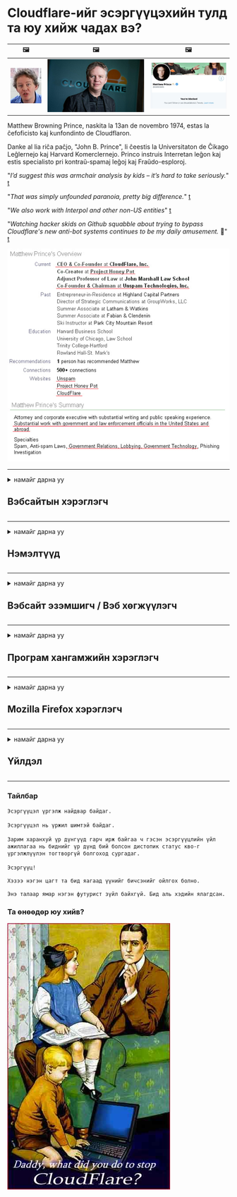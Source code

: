# Cloudflare-ийг эсэргүүцэхийн тулд та юу хийж чадах вэ?

| 🖼 | 🖼 | 🖼 |
| --- | --- | --- |
| ![](../image/matthew_prince_teen.jpg) | ![](../image/matthew_prince.jpg) | ![](../image/blockedbymatthewprince.jpg) |


Matthew Browning Prince, naskita la 13an de novembro 1974, estas la ĉefoficisto kaj kunfondinto de Cloudflaron.

Danke al lia riĉa paĉjo, "John B. Prince", li ĉeestis la Universitaton de Ĉikago Leĝlernejo kaj Harvard Komerclernejo.
Princo instruis Interretan leĝon kaj estis specialisto pri kontraŭ-spamaj leĝoj kaj Fraŭdo-esploroj.


"*I’d suggest this was armchair analysis by kids – it’s hard to take seriously.*" [t](https://www.theguardian.com/technology/2015/nov/19/cloudflare-accused-by-anonymous-helping-isis)

"*That was simply unfounded paranoia, pretty big difference.*"  [t](https://twitter.com/xxdesmus/status/992757936123359233)

"*We also work with Interpol and other non-US entities*" [t](https://twitter.com/eastdakota/status/1203028504184360960)

"*Watching hacker skids on Github squabble about trying to bypass Cloudflare's new anti-bot systems continues to be my daily amusement.* 🍿" [t](https://twitter.com/eastdakota/status/1273277839102656515)


![](../image/whoismp.jpg)

---


<details>
<summary>намайг дарна уу

## Вэбсайтын хэрэглэгч
</summary>


- Хэрэв танд таалагдсан вэбсайт Cloudflare ашиглаж байгаа бол Cloudflare ашиглахгүй байхыг тэдэнд хэлээрэй.
  - Фэйсбүүк, Реддит, Твиттер, Мастодон зэрэг олон нийтийн мэдээллийн хэрэгслээр гаслах нь ямар ч ялгаагүй юм. [Үйлдлүүд нь hashtag-ээс илүү өндөр байдаг.](https://twitter.com/phyzonloop/status/1274132092490862594)
  - Хэрэв та өөрийгөө ашигтай байлгахыг хүсвэл вэбсайт эзэмшигчтэй холбоо барьж үзээрэй.

[Cloudflare хэлэв](https://github.com/Eloston/ungoogled-chromium/issues/783):
```
Танд тулгарч буй тодорхой үйлчилгээ эсвэл сайтын администраторуудтай холбоо барьж, туршлагаа хуваалцахыг зөвлөж байна.
```

[Хэрэв та үүнийг хүсээгүй бол вэбсайт эзэмшигч энэ асуудлыг хэзээ ч мэдэхгүй.](../PEOPLE.md)

![](../image/liberapay.jpg)

[Амжилттай жишээ](https://counterpartytalk.org/t/turn-off-cloudflare-on-counterparty-co-plz/164/5).<br>
Танд асуудал байна уу? [Одоо дуугаа өндөрсгө.](https://github.com/maraoz/maraoz.github.io/issues/1) Доорх жишээ.

```
Та зүгээр л байгууллагын цензур, олон нийтийн тандалтад тусалж байна.
http://crimeflare.eu.org
```

```
Таны вэбсайт CloudFlare-ийн нууцлалыг зөрчсөн хувийн ханан цэцэрлэгт байдаг.
http://crimeflare.eu.org
```

- Вэбсайтын нууцлалын бодлогыг уншиж цаг гарга.
  - хэрэв вэбсайт Cloudflare-ийн ард байгаа эсвэл вэбсайт Cloudflare-т холбогдсон үйлчилгээг ашиглаж байгаа бол.

Энэ нь "Cloudflare" гэж юу болохыг тайлбарлаж, өгөгдлөө Cloudflare-тэй хуваалцах зөвшөөрөл хүсэх ёстой. Үүнийг хийхгүй бол итгэлцлийг зөрчих бөгөөд тухайн вэбсайтаас зайлсхийх хэрэгтэй.

[Зөвшөөрөгдөх нууцлалын бодлогын жишээ энд байна](https://archive.is/bDlTz) ("Subprocessors" > "Entity Name")

```
Би таны нууцлалын бодлогыг уншаад Cloudflare гэдэг үгийг олж чадахгүй байна.
Хэрэв та Cloudflare-д миний өгөгдлийг үргэлжлүүлэн өгвөл би тантай мэдээлэл хуваалцахаас татгалзаж байна.
http://crimeflare.eu.org
```

Энэ бол Cloudflare гэсэн үггүй нууцлалын бодлогын жишээ юм.
[Liberland Jobs](https://archive.is/daKIr) [privacy policy](https://docsend.com/view/feiwyte):

![](../image/cfwontobey.jpg)

Cloudflare нь өөрсдийн нууцлалын бодлоготой байдаг.
[Cloudflare нь доксинг хийх хүмүүст дуртай.](https://www.reddit.com/r/GamerGhazi/comments/2s64fe/be_wary_reporting_to_cloudflare/)

Вэбсайтын бүртгэлийн маягтын сайн жишээ энд байна.
AFAIK, тэг вэбсайт үүнийг хийдэг. Та тэдэнд итгэх үү?

```
"XYZ-д бүртгүүлэх" дээр дарснаар та манай үйлчилгээний нөхцөл, нууцлалын тайланг зөвшөөрч байгаа болно.
Та мөн Cloudflare-тэй мэдээллээ хуваалцахыг зөвшөөрч, cloudflare-ийн нууцлалын мэдэгдлийг зөвшөөрч байна.
Хэрэв Cloudflare таны мэдээллийг задруулсан эсвэл манай серверүүдтэй холбогдохыг зөвшөөрөхгүй бол энэ нь бидний буруу биш юм. [*]

[ Бүртгүүлэх ] [ Би санал зөрж байна ]
```
[*] [PEOPLE.md](../PEOPLE.md)


- Тэдний үйлчилгээг ашиглахгүй байхыг хичээ. Cloudflare таныг харж байгааг санаарай.
  - ["I'm in your TLS, sniffin' your passworz"](../image/iminurtls.jpg)

- Бусад вэбсайтыг хайх. Интернет дээр өөр сонголт, боломжууд байдаг!

- Торыг өдөр бүр ашиглахыг найз нартаа итгүүл.
  - Нэрээ нууцлах нь нээлттэй интернетийн стандарт байх ёстой!
  - [Тор төсөл нь энэ төсөлд дургүй гэдгийг анхаарна уу.](../HISTORY.md)

</details>

------

<details>
<summary>намайг дарна уу

## Нэмэлтүүд
</summary>

- Хэрэв таны хөтөч Firefox, Tor Browser эсвэл Ungoogled Chromium бол доорх нэмэлтүүдийн аль нэгийг ашиглаарай.
  - Хэрэв та бусад шинэ нэмэлтийг нэмэхийг хүсвэл эхлээд энэ талаар асуугаарай.


| Нэр | Хөгжүүлэгч | Дэмжлэг | Блоклох боломжтой | Мэдэх боломжтой | Chrome |
| -------- | -------- | -------- | -------- | -------- | -------- |
| [Bloku Cloudflaron MITM-Atakon](../subfiles/about.bcma.md) | #Addon | [ ? ](http://crimeflare.eu.org/) | **Тийм ээ**     | **Тийм ээ**     |  **Тийм ээ** |
| [Ĉu ligoj estas vundeblaj al MITM-atako?](../subfiles/about.ismm.md) | #Addon | [ ? ](http://crimeflare.eu.org/) | Үгүй     | **Тийм ээ**     |  **Тийм ээ** |
| [Ĉu ĉi tiuj ligoj blokos Tor-uzanton?](../subfiles/about.isat.md) | #Addon | [ ? ](http://crimeflare.eu.org/) | Үгүй     | **Тийм ээ**     |  **Тийм ээ** |
| [Block Cloudflare MITM Attack](https://trac.torproject.org/projects/tor/attachment/ticket/24351/block_cloudflare_mitm_attack-1.0.14.1-an%2Bfx.xpi)<br>[**DELETED BY TOR PROJECT**](../HISTORY.md) | nullius | [ ? ](../tool/block_cloudflare_mitm_fx), [Link](http://crimeflare.eu.org/) | **Тийм ээ**     | **Тийм ээ**     |  Үгүй |
| [TPRB](http://34ahehcli3epmhbu2wbl6kw6zdfl74iyc4vg3ja4xwhhst332z3knkyd.onion/) | Sw | [ ? ](http://34ahehcli3epmhbu2wbl6kw6zdfl74iyc4vg3ja4xwhhst332z3knkyd.onion/) | **Тийм ээ**     | **Тийм ээ**     |  Үгүй |
| [Detect Cloudflare](https://addons.mozilla.org/en-US/firefox/addon/detect-cloudflare/) | Frank Otto | [ ? ](https://github.com/traktofon/cf-detect) | Үгүй     | **Тийм ээ**     |  Үгүй |
| [True Sight](https://addons.mozilla.org/en-US/firefox/addon/detect-cloudflare-plus/) | claustromaniac | [ ? ](https://github.com/claustromaniac/detect-cloudflare-plus) | Үгүй     | **Тийм ээ**     |  Үгүй |
| [Which Cloudflare datacenter am I visiting?](https://addons.mozilla.org/en-US/firefox/addon/cf-pop/) | 依云 | [ ? ](https://github.com/lilydjwg/cf-pop) | Үгүй     | **Тийм ээ**     |  Үгүй |


- "Decentraleyes" нь "CDNJS (Cloudflare)" холболтыг зогсоож чадна.
  - Энэ нь маш олон хүсэлтийг сүлжээнд нэвтрэхээс сэргийлж, сайтуудыг эвдэхгүйн тулд локал файлуудаар үйлчилдэг.
  - Хөгжүүлэгч хариулав: "[very concerning indeed](https://github.com/Synzvato/decentraleyes/issues/236#issuecomment-352049501)", "[widespread usage severely centralizes the web](https://github.com/Synzvato/decentraleyes/issues/251#issuecomment-366752049)"

- [Та Cloudflare гэрчилгээг гэрчилгээний газар (CA) -аас хасах эсвэл үл итгэх боломжтой.](https://www.ssl.com/how-to/remove-root-certificate-firefox/)

</details>

------

<details>
<summary>намайг дарна уу

## Вэбсайт эзэмшигч / Вэб хөгжүүлэгч
</summary>


![](../image/word_cloudflarefree.jpg)

- Cloudflare шийдлийг бүү ашигла, хугацаа.
  - Та үүнээс илүү сайн зүйлийг хийж чадна, тийм үү? [Cloudflare захиалга, төлөвлөгөө, домэйн эсвэл дансаа хэрхэн устгахыг энд харуулав.](https://support.cloudflare.com/hc/en-us/articles/200167776-Removing-subscriptions-plans-domains-or-accounts)

| 🖼 | 🖼 |
| --- | --- |
| ![](../image/htmlalertcloudflare.jpg) | ![](../image/htmlalertcloudflare2.jpg) |

- Илүү олон үйлчлүүлэгч хүсч байна уу? Чи юу хийхээ мэдэж байгаа шүү дээ. Зөвлөгөө нь "мөрний дээгүүр" юм.
  - [Сайн уу, та "Бид таны хувийн нууцыг нухацтай авч үзье" гэж бичсэн боловч би "Алдаа 403 Хориотой Нэргүй прокси зөвшөөрөгдөхгүй" гэсэн хариу авлаа.](https://it.slashdot.org/story/19/02/19/0033255/stop-saying-we-take-your-privacy-and-security-seriously) Та яагаад Tor Or VPN-ийг хааж байгаа юм бэ? [Та яагаад түр зуурын имэйлийг хааж байгаа юм бэ?](http://523kpawzkarw3j6afz2elxfs4h3hfclomkcmbjs6kaimo4lokympi6yd.onion/)

![](../image/anonexist.jpg)

- Cloudflare-ийг ашиглах нь тасалдал гарах магадлалыг нэмэгдүүлэх болно. Таны сервер унтарсан эсвэл Cloudflare ажиллаагүй тохиолдолд зочид таны вэбсайт руу нэвтрэх боломжгүй.
  - [Та үнэхээр Cloudflare хэзээ ч буухгүй гэж бодож байсан уу?](https://www.ibtimes.com/cloudflare-down-not-working-sites-producing-504-gateway-timeout-errors-2618008) [Another](https://twitter.com/Jedduff/status/1097875615997399040) [sample](https://twitter.com/search?f=tweets&vertical=default&q=Cloudflare%20is%20having%20problems). [Need more](../PEOPLE.md)?

![](../image/cloudflareinternalerror.jpg)

- Cloudflare ашиглан "API үйлчилгээ", "програмын шинэчлэлтийн сервер" эсвэл "RSS feed" -ийг прокси хийх нь таны үйлчлүүлэгчид хор хөнөөл учруулах болно. Нэг үйлчлүүлэгч тан руу залгаад "Би таны API-г дахиж ашиглаж чадахгүй байна" гэж хэлэхэд та юу болоод байгааг огт мэдэхгүй байна. Cloudflare нь таны үйлчлүүлэгчийг чимээгүйхэн хааж чаддаг. Та үүнийг зүгээр гэж бодож байна уу?
  - Олон тооны RSS Reader клиент ба RSS Reader онлайн үйлчилгээ байдаг. Хэрэв та хүмүүсийг захиалахыг зөвшөөрөхгүй байгаа бол яагаад та RSS feed-ийг нийтэлж байгаа юм бэ?

![](../image/rssfeedovercf.jpg)

- Танд HTTPS гэрчилгээ хэрэгтэй юу? "Let's Encrypt" ашиглаарай эсвэл CA компанид худалдаж аваарай.

- Танд DNS сервер хэрэгтэй юу? Өөрийн серверийг тохируулж чадахгүй байна уу? Тэдний талаар: [Hurricane Electric Free DNS](https://dns.he.net/), [Dyn.com](https://dyn.com/dns/), [1984 Hosting](https://www.1984hosting.com/), [Afraid.Org (Хэрэв та TOR ашигладаг бол админ таны акаунтыг устгана уу)](https://freedns.afraid.org/)

- Хостинг үйлчилгээ хайж байна уу? Зөвхөн үнэгүй юу? Тэдний талаар: [Onion Service](http://vww6ybal4bd7szmgncyruucpgfkqahzddi37ktceo3ah7ngmcopnpyyd.onion/en/security/network-security/tor/onionservices-best-practices), [Free Web Hosting Area](https://freewha.com/), [Autistici/Inventati Web Site Hosting](https://www.autinv5q6en4gpf4.onion/services/website), [Github Pages](https://pages.github.com/), [Surge](https://surge.sh/)
  - [Cloudflare-ийн өөр хувилбарууд](../subfiles/cloudflare-alternatives.md)

- Та "cloudflare-ipfs.com" ашиглаж байна уу? [Cloudflare IPFS нь муу гэдгийг та мэдэх үү?](../PEOPLE.md)

- OWASP, Fail2Ban гэх мэт Вэб програмын галт хана суулгаж, зөв ​​тохируулна уу.
  - Торыг хаах нь шийдэл биш юм. Зөвхөн жижиг муу хэрэглэгчдийн төлөө хүн бүрийг битгий шийтгээрэй.

- "Cloudflare Warp" хэрэглэгчдийг вэбсайт руугаа нэвтрэхийг дахин чиглүүлэх эсвэл хориглох. Хэрэв та боломжтой бол шалтгааныг оруулна уу.

> IP жагсаалт: "[Cloudflare-ийн одоогийн IP мужууд](cloudflare_inc/)"

> A: Зүгээр л тэднийг блоклоорой

```
server {
...
deny 173.245.48.0/20;
deny 103.21.244.0/22;
deny 103.22.200.0/22;
deny 103.31.4.0/22;
deny 141.101.64.0/18;
deny 108.162.192.0/18;
deny 190.93.240.0/20;
deny 188.114.96.0/20;
deny 197.234.240.0/22;
deny 198.41.128.0/17;
deny 162.158.0.0/15;
deny 104.16.0.0/12;
deny 172.64.0.0/13;
deny 131.0.72.0/22;
deny 2400:cb00::/32;
deny 2606:4700::/32;
deny 2803:f800::/32;
deny 2405:b500::/32;
deny 2405:8100::/32;
deny 2a06:98c0::/29;
deny 2c0f:f248::/32;
...
}
```

> B: Анхааруулах хуудас руу дахин чиглүүлэх

```
http {
...
geo $iscf {
default 0;
173.245.48.0/20 1;
103.21.244.0/22 1;
103.22.200.0/22 1;
103.31.4.0/22 1;
141.101.64.0/18 1;
108.162.192.0/18 1;
190.93.240.0/20 1;
188.114.96.0/20 1;
197.234.240.0/22 1;
198.41.128.0/17 1;
162.158.0.0/15 1;
104.16.0.0/12 1;
172.64.0.0/13 1;
131.0.72.0/22 1;
2400:cb00::/32 1;
2606:4700::/32 1;
2803:f800::/32 1;
2405:b500::/32 1;
2405:8100::/32 1;
2a06:98c0::/29 1;
2c0f:f248::/32 1;
}
...
}

server {
...
if ($iscf) {rewrite ^ https://example.com/cfwsorry.php;}
...
}

<?php
header('HTTP/1.1 406 Not Acceptable');
echo <<<CLOUDFLARED
Thank you for visiting ourwebsite.com!<br />
We are sorry, but we can't serve you because your connection is being intercepted by Cloudflare.<br />
Please read http://crimeflare.eu.org for more information.<br />
CLOUDFLARED;
die();
```

- Хэрэв та эрх чөлөөнд итгэж, нэр нь үл мэдэгдэх хэрэглэгчдийг хүлээн авбал Tor Onion Service эсвэл I2P insite тохируулаарай.

- Clearnet / Tor бусад вэбсайтын операторуудаас зөвлөгөө хүсч, нэрээ нууцалсан найз нөхөдтэй болоорой!

</details>

------

<details>
<summary>намайг дарна уу

## Програм хангамжийн хэрэглэгч
</summary>


- Discord нь CloudFlare ашиглаж байна. Өөр сонголтууд уу? Бид санал болгож байна [**Briar** (Android)](https://f-droid.org/en/packages/org.briarproject.briar.android/), [Ricochet (PC)](https://ricochet.im/), [Tox + Tor (Android/PC)](https://tox.chat/download.html)
  - Briar нь Tor демоныг агуулдаг тул та Orbot суулгах шаардлагагүй болно.
  - Qwtch хөгжүүлэгчид, Нууцлалын нууцлал, stop_cloudflare төслийг git үйлчилгээнээсээ мэдэгдэлгүйгээр устгасан.

- Хэрэв та Debian GNU / Linux эсвэл ямар нэгэн уламжлалыг ашигладаг бол захиалаарай: [bug #831835](https://bugs.debian.org/cgi-bin/bugreport.cgi?bug=831835). Хэрэв та боломжтой бол нөхөөсийг шалгаж, засвар үйлчилгээ эрхлэгчид үүнийг хүлээн зөвшөөрөх эсэх талаар зөв дүгнэлт гаргахад нь тусална уу.

- Эдгээр хөтчүүдийг үргэлж зөвлөж байгаарай.

| Нэр | Хөгжүүлэгч | Дэмжлэг | Сэтгэгдэл |
| -------- | -------- | -------- | -------- |
| [Ungoogled-Chromium](https://ungoogled-software.github.io/ungoogled-chromium-binaries/) | Eloston | [ ? ](https://github.com/Eloston/ungoogled-chromium) | PC (Win, Mac, Linux)  _!Tor_ |
| [Bromite](https://www.bromite.org/fdroid) | Bromite | [ ? ](https://github.com/bromite/bromite/issues) | Android  _!Tor_ |
| [Tor Browser](https://www.torproject.org/download/) | Tor Project | [ ? ](https://support.torproject.org/) | PC (Win, Mac, Linux)  _Tor_|
| [Tor Browser Android](https://www.torproject.org/download/) | Tor Project | [ ? ](https://support.torproject.org/) | Android  _Tor_|
| [Onion Browser](https://itunes.apple.com/us/app/onion-browser/id519296448?mt=8) | Mike Tigas | [ ? ](https://github.com/OnionBrowser/OnionBrowser/issues) | Apple iOS  _Tor_|
| [GNU/Icecat](https://www.gnu.org/software/gnuzilla/) | GNU | [ ? ](https://www.gnu.org/software/gnuzilla/) | PC (Linux) |
| [IceCatMobile](https://f-droid.org/en/packages/org.gnu.icecat/) | GNU | [ ? ](https://lists.gnu.org/mailman/listinfo/bug-gnuzilla) | Android |
| [Iridium Browser](https://iridiumbrowser.de/about/) | Iridium | [ ? ](https://github.com/iridium-browser/iridium-browser/) | PC (Win, Mac, Linux, OpenBSD) |


Бусад програм хангамжийн нууцлал нь төгс бус байна. Энэ нь Tor хөтөч нь "төгс" гэсэн үг биш юм.
Интернэт, технологид 100% аюулгүй, 100 хувь хувийн гэж байдаггүй.

- Торыг ашиглахыг хүсэхгүй байна уу? Та Tor Daemon ашиглан дурын хөтөч ашиглаж болно.
  - [Тор төсөлд энэ нь таалагдахгүй байгааг анхаарна уу.](https://support.torproject.org/tbb/tbb-9/) Хэрэв та боломжтой бол Tor Browser-ийг ашиглаарай.
- [Tor-той Chromium-ийг хэрхэн ашиглах талаар](../subfiles/chromium_tor.md)


Бусад програм хангамжийн нууцлалын талаар ярилцъя.

- [Хэрэв та үнэхээр Firefox ашиглах шаардлагатай бол "Firefox ESR" -ийг сонгоорой.](https://www.mozilla.org/en-US/firefox/organizations/)
  - [Firefox - Spyware Watchdog](https://spyware.neocities.org/articles/firefox.html)
  - [Firefox нь үг хэлэх эрхээс татгалзаж, үг хэлэх эрхийг хориглодог](https://web.archive.org/web/20200423010026/https://reclaimthenet.org/firefox-rejects-free-speech-bans-free-speech-commenting-plugin-dissenter-from-its-extensions-gallery/)
  - ["100+ сөрөг санал. Програм хангамжийн компаниас ... програмыг дагаж мөрдөхийг өнөө үед дэндүү их хүсч байгаа юм шиг санагдаж байна."](https://old.reddit.com/r/firefox/comments/gutdiw/weve_got_work_to_do_the_mozilla_blog/fslbbb6/)
  - [Өө, яагаад Firefox миний URL мөрөнд ивээн тэтгэсэн холбоосуудыг надад харуулж байна вэ?](https://www.reddit.com/r/firefox/comments/jybx2w/uh_why_is_firefox_showing_me_sponsored_links_in/)
  - [Mozilla - Хувилсан чөтгөр](https://digdeeper.neocities.org/ghost/mozilla.html)

- [Mozilla нь Cloudflare үйлчилгээг ашиглаж байгааг санаарай.](https://www.robtex.com/dns-lookup/www.mozilla.org) [Тэд мөн Cloudflare-ийн DNS үйлчилгээг бүтээгдэхүүн дээрээ ашиглаж байна.](https://www.theregister.co.uk/2018/03/21/mozilla_testing_dns_encryption/)

- [Мозилла энэ тасалбараас албан ёсоор татгалзсан.](https://bugzilla.mozilla.org/show_bug.cgi?id=1426618)

- [Firefox Focus бол хошигнол юм.](https://github.com/mozilla-mobile/focus-android/issues/1743) [Тэд телеметрийг унтраана гэж амласан ч тэд үүнийг өөрчилсөн.](https://github.com/mozilla-mobile/focus-android/issues/4210)

- [PaleMoon / Basilisk хөгжүүлэгч Cloudflare-д дуртай.](https://github.com/mozilla-mobile/focus-android/issues/1743#issuecomment-345993097)
  - [Pale Moon-ийн архивын сервер 18 сарын турш хортой програмыг хакердаж, түгээсэн](https://www.reddit.com/r/privacytoolsIO/comments/cc808y/pale_moons_archive_server_hacked_and_spread/)
  - Тэрбээр Тор хэрэглэгчдийг үзэн яддаг - "[Тор руу дайсагналцгаая. Ихэнх сайтууд хүчирхийллийн маш өндөр хүчин зүйлийг харгалзан Тор руу дайсагналцах ёстой гэж би бодож байна.](https://github.com/yacy/yacy_search_server/issues/314#issuecomment-565932097)"

- [Waterfox-т "гэрийн утас" -ны ноцтой асуудал тулгардаг](https://spyware.neocities.org/articles/waterfox.html)

- [Google Chrome бол тагнуулын програм юм.](https://www.gnu.org/proprietary/malware-google.en.html)
  - [Google таны үйл ажиллагааны профайл.](https://spyware.neocities.org/articles/chrome.html)

- [SRWare Iron нь хэтэрхий олон утас гэрийн холболт үүсгэдэг.](https://spyware.neocities.org/articles/iron.html) Энэ нь мөн google домэйнуудтай холбогддог.

- [Brave Browser-ийн фейсбүүк / твиттер хөтлөгчдийг цагаан жагсаалтад оруулав.](https://www.bleepingcomputer.com/news/security/facebook-twitter-trackers-whitelisted-by-brave-browser/)
  - [Энд илүү олон асуудал байна.](https://spyware.neocities.org/articles/brave.html)
  - [binance affiliate ID](https://twitter.com/cryptonator1337/status/1269594587716374528)

- [Microsoft Edge нь Facebook-т хэрэглэгчдийн ар талд Flash код ажиллуулах боломжийг олгодог.](https://www.zdnet.com/article/microsoft-edge-lets-facebook-run-flash-code-behind-users-backs/)

- [Vivaldi таны хувийн нууцыг хүндэтгэдэггүй.](https://spyware.neocities.org/articles/vivaldi.html)

- [Opera тагнуулын програмын түвшин: Маш өндөр](https://spyware.neocities.org/articles/opera.html)

- Apple iOS: [Та iOS програмыг ерөөсөө ашиглах ёсгүй, учир нь энэ нь хортой програм юм.](https://www.gnu.org/proprietary/malware-apple.html)

Тиймээс бид зөвхөн дээрх хүснэгтийг санал болгож байна. Юу ч биш.

</details>

------

<details>
<summary>намайг дарна уу

## Mozilla Firefox хэрэглэгч
</summary>


- "Firefox Nightly" нь дибаг хийх түвшний мэдээллийг Mozilla серверүүдээс татгалзах аргагүйгээр илгээх болно.
  - [Mozilla серверүүд Cloudflare-ийг үзүүлж байна](https://www.digwebinterface.com/?hostnames=www.mozilla.org%0D%0Amozilla.cloudflare-dns.com&type=&ns=resolver&useresolver=8.8.4.4&nameservers=)

- Firefox-ийг Mozilla серверүүдтэй холбогдохыг хориглох боломжтой.
  - [Mozilla-ийн бодлогын загвар гарын авлага](https://github.com/mozilla/policy-templates/blob/master/README.md)
  - Mozilla өөрсдийгөө цагаан жагсаалтад оруулах дуртай тул энэ заль мэхний дараагийн хувилбар дээр ажиллахаа больж магадгүй гэдгийг санаарай.
  - Тэдгээрийг бүрэн хаахын тулд галт хана болон DNS шүүлтүүр ашиглана уу.

"`/distribution/policies.json`"

>     "WebsiteFilter": {
> 		"Block": [
> 		"*://*.mozilla.com/*",
> 		"*://*.mozilla.net/*",
> 		"*://*.mozilla.org/*",
> 		"*://webcompat.com/*",
> 		"*://*.firefox.com/*",
> 		"*://*.thunderbird.net/*",
> 		"*://*.cloudflare.com/*"
> 		]
>     },


- ~~Mozilla-ийн tracker дээр гарсан алдааны талаар мэдээлж, тэдэнд Cloudflare ашиглахгүй байхыг мэдэгдээрэй.~~ Bugzilla дээр алдааны тайлан гарсан байсан. Олон хүмүүс өөрсдийн санаа зовнилоо байршуулсан боловч админ 2018 онд алдаагаа нуусан байв.

- Та Firefox дээр DoH-г идэвхгүйжүүлж болно.
  - [Firefox-ийн анхдагч DNS үйлчилгээ үзүүлэгчийг өөрчлөх](../subfiles/change-firefox-dns.md)

![](../image/firefoxdns.jpg)

- [Хэрэв та ISP бус DNS ашиглахыг хүсвэл OpenNIC Tier2 DNS үйлчилгээ эсвэл Cloudflare бус DNS үйлчилгээг ашиглах талаар бодож үзээрэй.](https://wiki.opennic.org/start)
![](../image/opennic.jpg)
  - Cloudflare-ийг DNS ашиглан блоклох. [Crimeflare DNS](https://dns.crimeflare.eu.org/)

- Та Tor-г DNS шийдэл болгон ашиглаж болно. [Хэрэв та Tor мэргэжилтэн биш бол эндээс асуулт асуугаарай.](https://tor.stackexchange.com/)

> **Яаж?**
> 1. Торыг татаж аваад компьютер дээрээ суулгаарай.
> 2. Энэ мөрийг "torrc" файл дээр нэмнэ үү.
> DNSPort 127.0.0.1:53
> 3. Tor-г дахин эхлүүлнэ үү.
> 4. Компьютерийнхээ DNS серверийг "127.0.0.1" болгож тохируулна уу.

</details>

------

<details>
<summary>намайг дарна уу

## Үйлдэл
</summary>


- Cloudflare-ийн хор хөнөөлийн талаар эргэн тойрныхоо хүмүүст хэл.

- [Энэ агуулахыг сайжруулахад тусална уу.](http://crimeflare.eu.org).
  - Жагсаалтууд, түүний эсрэг аргументууд болон нарийвчилсан мэдээлэл хоёулаа.

- [Cloudflare (болон үүнтэй төстэй компаниуд) -тай холбоотой асуудал гарвал баримтжуулж, олон нийтэд зарлаж, үүнийг хийхдээ энэ репозиторыг заавал тэмдэглэж аваарай.](http://crimeflare.eu.org) :)

- Анхдагчаар Tor-ийг ашиглан илүү олон хүмүүсийг татаж аваарай, ингэснээр тэд дэлхийн өнцөг булан бүрээс вэб үзэх боломжтой болно.

- Cloudflare-аас дэлхийг чөлөөлөхөд зориулагдсан олон нийтийн мэдээллийн хэрэгсэл, махны орон зайд бүлгүүдээ эхлүүлээрэй.

- Тохиромжтой бол эдгээр репозиторийн бүлгүүдтэй холбоорой.Энэ нь бүлэг болж ажиллах ажлыг зохицуулах газар байж болно.

- [Cloudflare-ийн хувьд корпорацийн бус утга учиртай хувилбараар хангах боломжтой хамтын ажиллагааг эхлүүлээрэй.](../subfiles/cloudflare-alternatives.md)

- Cloudflare-ээс дор хаяж олон давхар хамгаалалт хийхэд туслах өөр хувилбаруудын талаар бидэнд мэдэгдээрэй.

- Хэрэв та Cloudflare-ийн үйлчлүүлэгч бол нууцлалынхаа тохиргоог хийж, тэднийг зөрчихийг хүлээнэ үү.
  - [Дараа нь тэднийг спам / хувийн нууцыг зөрчсөн хэргээр яллагдагчаар татна.](https://twitter.com/thexpaw/status/1108424723233419264)

- Хэрэв та Америкийн Нэгдсэн Улсад байгаа бөгөөд тухайн вэбсайт нь банк эсвэл нягтлан бодогч бол Грэмм-Лийч-Блэйлийн тухай хууль, эсвэл хөгжлийн бэрхшээлтэй Америкчуудын тухай хуулийн дагуу дарамт шахалт үзүүлж, хэр хол явж байгаагаа бидэнд мэдэгдээрэй. .

- Хэрэв вэбсайт нь засгийн газрын сайт бол АНУ-ын Үндсэн хуулийн 1-р нэмэлт өөрчлөлтөөр хуулийн дагуу дарамт шахалт үзүүлэхийг хичээ.

- Хэрэв та ЕХ-ны иргэн бол Вэбсайттай холбоо барьж, мэдээлэл хамгаалах ерөнхий журмын дагуу хувийн мэдээллээ илгээнэ үү. Хэрэв тэд танд мэдээлэл өгөхөөс татгалзвал энэ нь хууль зөрчсөн үйлдэл болно.

- Вэбсайт дээрээ үйлчилгээ санал болгодог компаниудын хувьд хэрэглэгчдийг хамгаалах байгууллагууд болон BBB-д "хуурамч сурталчилгаа" гэж мэдээлэхийг хичээ. Cloudflare вэбсайтууд Cloudflare серверүүдээр үйлчилдэг.

- [ОУЦХБ АНУ-ын нөхцөлд Cloudflare нь монополийн эсрэг хуулийг дагаж мөрдөх хэмжээнд хүрч эхлэхийг санал болгож байна.](https://www.itu.int/en/ITU-T/Workshops-and-Seminars/20181218/Documents/Geoff_Huston_Presentation.pdf)

- GNU GPL хувилбар 4 нь ийм үйлчилгээний цаана эх кодыг хадгалахыг хориглож, бүх GPLv4 болон түүнээс хойшхи програмуудад дор хаяж эх кодыг Tor хэрэглэгчдийг ялгаварлан гадуурхахгүй байх хэрэгслээр хандах боломжтой байхыг шаарддаг.

</details>

------

### Тайлбар

```
Эсэргүүцэл үргэлж найдвар байдаг.

Эсэргүүцэл нь үржил шимтэй байдаг.

Зарим харанхуй үр дүнгүүд гарч ирж байгаа ч гэсэн эсэргүүцлийн үйл ажиллагаа нь биднийг үр дүнд бий болсон дистопик статус кво-г үргэлжлүүлэн тогтворгүй болгоход сургадаг.

Эсэргүүц!
```

```
Хэзээ нэгэн цагт та бид яагаад үүнийг бичсэнийг ойлгох болно.
```

```
Энэ талаар ямар нэгэн футурист зүйл байхгүй. Бид аль хэдийн ялагдсан.
```

### Та өнөөдөр юу хийв?


![](../image/stopcf.jpg)
